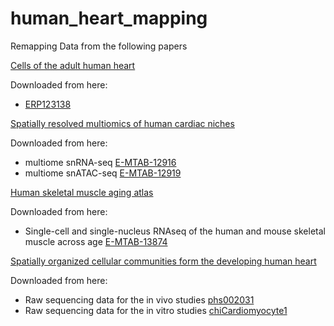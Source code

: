 # human_heart_mapping
Remapping Data from the following papers

[Cells of the adult human heart](https://www.nature.com/articles/s41586-020-2797-4)

Downloaded from here:
- [ERP123138](https://www.ebi.ac.uk/ena/browser/view/PRJEB39602)

[Spatially resolved multiomics of human cardiac niches](https://www.nature.com/articles/s41586-023-06311-1)

Downloaded from here:
- multiome snRNA-seq [E-MTAB-12916](https://www.ebi.ac.uk/biostudies/arrayexpress/studies/E-MTAB-12916)
- multiome snATAC-seq [E-MTAB-12919](https://www.ebi.ac.uk/biostudies/arrayexpress/studies/E-MTAB-12919)

[Human skeletal muscle aging atlas](https://www.nature.com/articles/s43587-024-00613-3)

Downloaded from here:
- Single-cell and single-nucleus RNAseq of the human and mouse skeletal muscle across age [E-MTAB-13874](https://www.ebi.ac.uk/biostudies/arrayexpress/studies/E-MTAB-13874)


[Spatially organized cellular communities form the developing human heart](https://www.nature.com/articles/s41586-024-07171-z)

Downloaded from here:
- Raw sequencing data for the in vivo studies [phs002031](https://www.ncbi.nlm.nih.gov/sra?LinkName=gap_sra_all&from_uid=2100428)
- Raw sequencing data for the in vitro studies [chiCardiomyocyte1](https://cirm.ucsc.edu/cgi-bin/cdwGetFile/chiCardiomyocyte1/summary/index.html)
